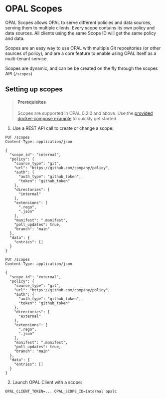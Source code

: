 # OPAL Scopes

OPAL Scopes allows OPAL to serve different policies and data sources, serving them to multiple clients. Every scope contains its own policy and data sources. All clients using the same Scope ID will get the same policy and data.

Scopes are an easy way to use OPAL with multiple Git repositories (or other sources of policy), and are a core feature to enable using OPAL itself as a multi-tenant service.

Scopes are dynamic, and can be be created on the fly through the scopes API (`/scopes`)

## Setting up scopes
> #### Prerequisites
> Scopes are supported in OPAL 0.2.0 and above. Use the [provided docker-compose example](https://github.com/permitio/opal/blob/master/docker/docker-compose-scopes-example.yml) to quickly get started.

1. Use a REST API call to create or change a scope:

```http request
PUT /scopes
Content-Type: application/json

{
  "scope_id": "internal",
  "policy": {
    "source_type": "git",
    "url": "https://github.com/company/policy",
    "auth": {
      "auth_type": "github_token",
      "token": "github_token"
    },
    "directories": [
      "internal"
    ],
    "extensions": [
      ".rego",
      ".json"
    ],
    "manifest": ".manifest",
    "poll_updates": true,
    "branch": "main"
  },
  "data": {
    "entries": []
  }
}
```

```http request
PUT /scopes
Content-Type: application/json

{
  "scope_id": "external",
  "policy": {
    "source_type": "git",
    "url": "https://github.com/company/policy",
    "auth": {
      "auth_type": "github_token",
      "token": "github_token"
    },
    "directories": [
      "external"
    ],
    "extensions": [
      ".rego",
      ".json"
    ],
    "manifest": ".manifest",
    "poll_updates": true,
    "branch": "main"
  },
  "data": {
    "entries": []
  }
}
```

2. Launch OPAL Client with a scope:
```shell
OPAL_CLIENT_TOKEN=... OPAL_SCOPE_ID=internal opalc
```
